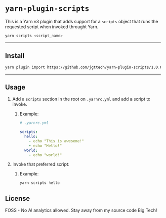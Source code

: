 # `yarn-plugin-scripts`

This is a Yarn v3 plugin that adds support for a `scripts` object that runs the requested script when invoked throught Yarn.

```bash
yarn scripts <script_name>
```

---

## Install

```bash
yarn plugin import https://github.com/jgttech/yarn-plugin-scripts/1.0.0/bundles/@yarnpkg/plugin-scripts.js
```

---

## Usage

1. Add a `scripts` section in the root on `.yarnrc.yml` and add a script to invoke.
   1. Example:
      ```yaml
      # .yarnrc.yml

      scripts:
        hello:
          - echo "This is awesome!"
          - echo "Hello!"
        world:
          - echo "world!"
      ```

2. Invoke that preferred script:
   1. Example:
      ```bash
      yarn scripts hello
      ```

## License

FOSS - No AI analytics allowed. Stay away from my source code Big Tech!
